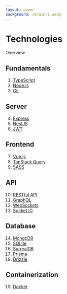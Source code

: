 ```yaml
---
layout: cover
background: /brain-1.webp
---
```


<style scoped>
  .slidev-layout {
    background-image: linear-gradient(rgba(0, 0, 0, 0.667), rgba(0, 0, 0, 0.533)), url("/brain-1.webp") !important;
  }
</style>

# Technologies

Overview

<div class="flex flex-wrap gap-col-24">

<section>

## Fundamentals

1. [TypeScript](https://www.typescriptlang.org/)
2. [Node.js](https://nodejs.org/en/about)
3. [Git](https://git-scm.com/)

</section>

<section>

## Server

4. [Express](https://expressjs.com/)
5. [NestJS](https://nestjs.com/)
6. [JWT](https://jwt.io/)

</section>

<section>

## Frontend

7. [Vue.js](https://vuejs.org/)
8. [TanStack Query](https://react-query.tanstack.com/)
9. [SASS](https://sass-lang.com/)

</section>

<section>

## API

10. [RESTful API](https://restfulapi.net/)
11. [GraphQL](https://graphql.org/)
12. [WebSockets](https://developer.mozilla.org/en-US/docs/Web/API/WebSockets_API)
13. [Socket.IO](https://socket.io/)

</section>

<section>

## Database

14. [MongoDB](https://www.mongodb.com/)
15. [SQLite](https://www.sqlite.org/index.html)
16. [SurrealDB](https://surrealdb.com/)
17. [Prisma](https://www.prisma.io/)
18. [Drizzle](https://orm.drizzle.team/)

</section>

<section>

## Containerization

19. [Docker](https://www.docker.com/)

</section>

</div>
